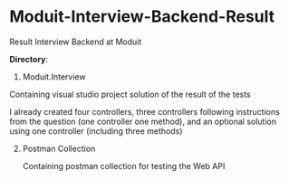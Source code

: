 # Moduit-Interview-Backend-Result
Result Interview Backend at Moduit

**Directory**:
1. Moduit.Interview
  
  Containing visual studio project solution of the result of the tests

  I already created four controllers, three controllers following instructions from the question (one controller one method), and an optional solution using one controller     (including three methods)
   
2. Postman Collection

   Containing postman collection for testing the Web API  
